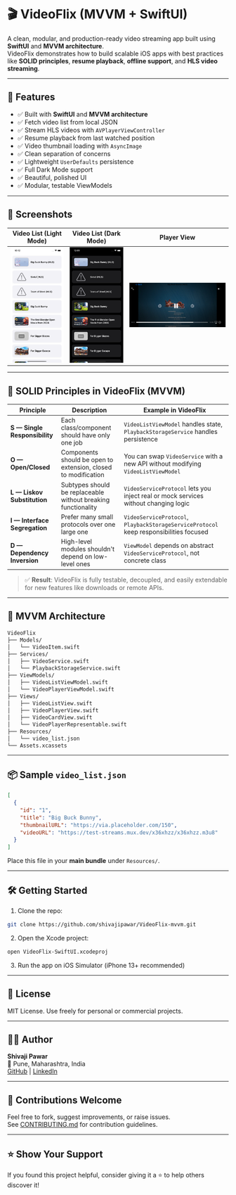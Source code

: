 
# 🎬 VideoFlix (MVVM + SwiftUI)

A clean, modular, and production-ready video streaming app built using **SwiftUI** and **MVVM architecture**.  
VideoFlix demonstrates how to build scalable iOS apps with best practices like **SOLID principles**, **resume playback**, **offline support**, and **HLS video streaming**.

---

## 🚀 Features

- ✅ Built with **SwiftUI** and **MVVM architecture**
- ✅ Fetch video list from local JSON
- ✅ Stream HLS videos with `AVPlayerViewController`
- ✅ Resume playback from last watched position
- ✅ Video thumbnail loading with `AsyncImage`
- ✅ Clean separation of concerns
- ✅ Lightweight `UserDefaults` persistence
- ✅ Full Dark Mode support
- ✅ Beautiful, polished UI
- ✅ Modular, testable ViewModels

---

## 📸 Screenshots

| Video List (Light Mode) | Video List (Dark Mode) | Player View |
|-------------------------|------------------------|-------------|
| ![Light](Assets/list-light.png) | ![Dark](Assets/list-dark.png) | ![Player](Assets/player-view-light.png)|

---

## 🧠 SOLID Principles in VideoFlix (MVVM)

| Principle | Description | Example in VideoFlix |
|---------- |-------------|-----------------------|
| **S — Single Responsibility** | Each class/component should have only one job | `VideoListViewModel` handles state, `PlaybackStorageService` handles persistence |
| **O — Open/Closed** | Components should be open to extension, closed to modification | You can swap `VideoService` with a new API without modifying `VideoListViewModel` |
| **L — Liskov Substitution** | Subtypes should be replaceable without breaking functionality | `VideoServiceProtocol` lets you inject real or mock services without changing logic |
| **I — Interface Segregation** | Prefer many small protocols over one large one | `VideoServiceProtocol`, `PlaybackStorageServiceProtocol` keep responsibilities focused |
| **D — Dependency Inversion** | High-level modules shouldn't depend on low-level ones | `ViewModel` depends on abstract `VideoServiceProtocol`, not concrete class |

> ✅ **Result**: VideoFlix is fully testable, decoupled, and easily extendable for new features like downloads or remote APIs.

---

## 🧱 MVVM Architecture

```
VideoFlix
├── Models/
│   └── VideoItem.swift
├── Services/
│   ├── VideoService.swift
│   └── PlaybackStorageService.swift
├── ViewModels/
│   ├── VideoListViewModel.swift
│   └── VideoPlayerViewModel.swift
├── Views/
│   ├── VideoListView.swift
│   ├── VideoPlayerView.swift
│   ├── VideoCardView.swift
│   └── VideoPlayerRepresentable.swift
├── Resources/
│   └── video_list.json
└── Assets.xcassets
```

---

## 📦 Sample `video_list.json`

```json
[
  {
    "id": "1",
    "title": "Big Buck Bunny",
    "thumbnailURL": "https://via.placeholder.com/150",
    "videoURL": "https://test-streams.mux.dev/x36xhzz/x36xhzz.m3u8"
  }
]
```

Place this file in your **main bundle** under `Resources/`.


---

## 🛠 Getting Started

1. Clone the repo:
```bash
git clone https://github.com/shivajipawar/VideoFlix-mvvm.git
```

2. Open the Xcode project:
```bash
open VideoFlix-SwiftUI.xcodeproj
```

3. Run the app on iOS Simulator (iPhone 13+ recommended)

---

## 📄 License

MIT License. Use freely for personal or commercial projects.

---

## 👨‍💻 Author

**Shivaji Pawar**  
📍 Pune, Maharashtra, India  
[GitHub](https://github.com/shivajipawar) | [LinkedIn](https://www.linkedin.com/in/shivaji-pawar-a4323860/)

---

## 🙌 Contributions Welcome

Feel free to fork, suggest improvements, or raise issues.  
See [CONTRIBUTING.md](CONTRIBUTING.md) for contribution guidelines.

---

## ⭐️ Show Your Support

If you found this project helpful, consider giving it a ⭐️ to help others discover it!
